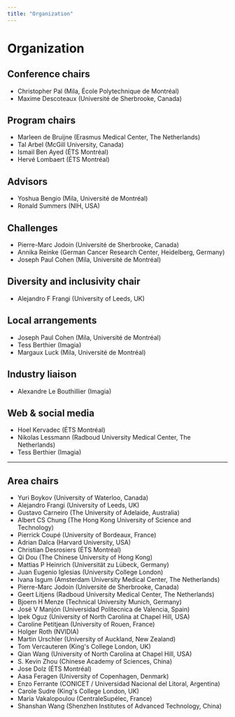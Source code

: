 ```yaml
---
title: "Organization"
---
```


# Organization

## Conference chairs
* Christopher Pal (Mila, École Polytechnique de Montréal)
* Maxime Descoteaux (Université de Sherbrooke, Canada)


## Program chairs
* Marleen de Bruijne (Erasmus Medical Center, The Netherlands)
* Tal Arbel (McGill University, Canada)
* Ismail Ben Ayed (ÉTS Montréal)
* Hervé Lombaert (ÉTS Montréal)

## Advisors
* Yoshua Bengio (Mila, Université de Montréal)
* Ronald Summers (NIH, USA)

## Challenges
* Pierre-Marc Jodoin (Université de Sherbrooke, Canada)
* Annika Reinke (German Cancer Research Center, Heidelberg, Germany)
* Joseph Paul Cohen (Mila, Université de Montréal)

## Diversity and inclusivity chair
* Alejandro F Frangi (University of Leeds, UK)

## Local arrangements
* Joseph Paul Cohen (Mila, Université de Montréal)
* Tess Berthier (Imagia)
* Margaux Luck (Mila, Université de Montréal)

## Industry liaison
* Alexandre Le Bouthillier (Imagia)

## Web & social media
* Hoel Kervadec (ÉTS Montréal)
* Nikolas Lessmann (Radboud University Medical Center, The Netherlands)
* Tess Berthier (Imagia)

---

## Area chairs
* Yuri Boykov (University of Waterloo, Canada)
* Alejandro Frangi (University of Leeds, UK)
* Gustavo Carneiro (The University of Adelaide, Australia)
* Albert CS Chung (The Hong Kong University of Science and Technology)
* Pierrick Coupé (University of Bordeaux, France)
* Adrian Dalca (Harvard University, USA)
* Christian Desrosiers (ÉTS Montréal)
* Qi Dou (The Chinese University of Hong Kong)
* Mattias P Heinrich (Universität zu Lübeck, Germany)
* Juan Eugenio Iglesias (University College London)
* Ivana Isgum (Amsterdam University Medical Center, The Netherlands)
* Pierre-Marc Jodoin (Université de Sherbrooke, Canada)
* Geert Litjens (Radboud University Medical Center, The Netherlands)
* Bjoern H Menze (Technical University Munich, Germany)
* José V Manjón (Universidad Politecnica de Valencia, Spain)
* Ipek Oguz (University of North Carolina at Chapel Hill, USA)
* Caroline Petitjean (University of Rouen, France)
* Holger Roth (NVIDIA)
* Martin Urschler (University of Auckland, New Zealand)
* Tom Vercauteren (King's College London, UK)
* Qian Wang (University of North Carolina at Chapel Hill, USA)
* S. Kevin Zhou (Chinese Academy of Sciences, China)
* Jose Dolz (ÉTS Montréal)
* Aasa Feragen (University of Copenhagen, Denmark)
* Enzo Ferrante (CONICET / Universidad Nacional del Litoral, Argentina)
* Carole Sudre (King's College London, UK)
* Maria Vakalopoulou (CentraleSupélec, France)
* Shanshan Wang (Shenzhen Institutes of Advanced Technology, China)

<!-----

## Reviewers
* Arinbjörn Kolbeinsson (Imperial College London)
* Chenglong Wang (Nagoya University)
* Kersten Petersen (University of Copenhagen)
* Kayhan Batmanghelich (University of Pittsburgh)
* Daniele Ravi (University College London)
* Bernhard Kainz (Imperial College London)
* Keelin Murphy (Radboud University Medical Center)
* Hugo Kuijf (Utrecht University)
* Esther Bron (Erasmus MC)
* Ingerid Reinertsen (SINTEF AS)
* Jelmer Wolterink (Amsterdam University Medical Center)
* Jian Sun (Xi'an Jiaotong University)
* Carole Lartizien (CNRS)
* Ahmed Fetit (Imperial College London)
* Felix Bragman (babylon health)
* JM Bokhorst (Radboud University Medical Center)
* Hannes Nickisch (Max Planck)
* Hyun-Jin Bae (Asan Medical Center)
* Alberto Gomez (King's College London)
* Heung-Il Suk (Korea University)
* Adrian Galdran (École de technologie supérieure)
* Francesco Ciompi (Radboud University Medical Center)
* Harini Veeraraghavan (Memorial Sloan Kettering Cancer Center)
* Harshita Sharma (University of Oxford)
* Akshay Pai (University of Copenhagen)
* Chao Chen (State University of New York)
* Jonas Richiardi (Lausanne University Hospital)
* Amir Jamaludin (University of Oxford)
* Gijs van Tulder (Radboud University Nijmegen)
* Christoph Baur (Technical University Munich)
* Christopher Bridge (MGH & BWH Center for Clinical Data Science)
* Charles Hatt (University of Michigan)
* German Gonzalez (Harvard Medical School)
* Jannis Hagenah (Institute for Robotics and Cognitive Systems)
* Andrew King (King's College London)
* Florian Dubost (Erasmus MC)
* Adrien Depeursinge (University of Applied Sciences Western Switzerland)
* Colin Jacobs (Radboud University Medical Center)
* Cheng Chen (The Chinese University of Hong Kong)
* Erwan Kerrien (Inria)
* Ahmet Ekin (Philips Healthcare)
* Andreas Schuh (HeartFlow Inc.)
* Devinder Kumar (University of Waterloo)
* Guotai Wang (University College London (UCL))
* Iman Aganj (MIT CSAIL)
* Dogu Aydogan (Aalto University)
* Henning Kost (Fraunhofer MEVIS)
* Jonghye Woo (Massachusetts General Hospital)
* Ilker Hacihaliloglu (Rutgers University)
* Frithjof Kruggel (University of California)
* henkjan huisman (Radboud University Medical Center)
* Antong Chen (MERCK & CO.)
* Laurent Risser (CNRS)
* Dong Yang (Rutgers University)
* Kivanc Kose (Memorial Sloan Kettering Cancer Center)
* Hoel Kervadec (École de technologie supérieure)
* Edward Kim (Drexel University)
* Klaus Maier-Hein (German Cancer Research Center)
* Hayato Itoh (Nagoya University)
* Carl-fredrik Westin (Harvard University)
* José Orlando (Medical University of Vienna)
* Darko Stern (Medical University of Graz)
* Ozan Oktay (Imperial College London UK)
* Lipeng Ning (Harvard Medical School)
* Sara Moccia (Università Politecnica delle Marche)
* Wenqi Li (NVIDIA)
* Nikolas Lessmann (Radboud University Medical Center)
* Sarah Gerard (Harvard University)
* Hui Qu (Rutgers University)
* Zhangyang Wang (Texas A&M University)
* Sara Gharabaghi (Wright State University)
* Yuankai Huo (Vanderbilt University)
* Xiaoxiao Li (Yale University)
* Ujjwal Verma (manipal institute of technology)
* Linwei Wang (Rochester Institute of Technology)
* Satish Viswanath (Case Western Reserve University)
* Xiaoning Qian (Texas A&M)
* Yizhe Zhang (Qualcomm Inc)
* Maria A Zuluaga (Eurecom)
* Roberto Souza (University of Calgary)
* Ziga Spiclin (University of LJubljana)
* Niharika Dsouza (Johns Hopkins University)
* Michela Antonelli (King's College London)
* Shireen Elhabian (University of Utah)
* Prashnna Gyawali (Rochester Institute of Technology)
* Mohammadhadi Khorrami (Case Western Reserve University)
* Loic Le Folgoc (Imperial College London)
* Seong Jae Hwang (University of Pittsburgh)
* Vincent Jaouen (University of Western Britanny)
* Ulas Bagci (University of Central Florida)
* Hongzhi Wang (Stevens Institute of Technology)
* Nick Pawlowski (Imperial College London)
* Mohammad Havaei (Imagia)
* Lei Xiang (Subtle Medical)
* Imtiaz Ziko (École de technologie supérieure)
* Yipeng Hu (University of Oxford)
* Qingyu Zhao (Stanford University)
* Yoonmi Hong (University of North Carolina)
* Bart Liefers (Radboud University Medical Center)
* Bennett Landman (Vanderbilt University)
* Vincent Andrearczyk (University of Applied Sciences Western Switzerland)
* Pietro Gori (Telecom Paris)
* Jiong Zhang (University of Southern California)
* Nicolas Duchateau (CREATIS)
* Kevin Mader (Swiss Federal Institute of Technology)
* Guang Yang (Imperial College London)
* Jie Zhang (Arizona State University)
* Mathilde Bateson (École de technologie supérieure)
* Matthew Toews (École de technologie supérieure)
* Simon Warfield (Harvard University)
* Tian Xia (University of Edinburgh)
* Amod Jog (Massachusetts General Hospital)
* Karthik Gopinath (École de technologie supérieure)
* Minjeong Kim (UNC Chapel Hill)
* Mingchen Gao (University at Buffalo)
* Juntang Zhuang (Yale University)
* Rabia Haq (Memorial Sloan Kettering Cancer Centre)
* Long Xie (University of Pennsylvania)
* HAI SU (University of Florida)
* Pieter Vos (Philips Research)
* Stefan Sommer (University of Copenhagen)
* Shantanu Joshi (University of California)
* Zhoubing Xu (Siemens Healthineers)
* Dong Nie (University of North Carolina)
* Amir Abdi (University of British Columbia)
* Patrick Leo (Case Western Reserve University)
* Elham Taghizadeh (Fraunhofer MEVIS)
* Amir Bayat (Technical University Munich)
* Kilian Pohl (Stanford University)
* Jie Yang (Google)
* Gary Christensen (University of Iowa)
* Tamas Ungi (Queens University)
* Xiaoyi Jiang (University of Münster)
* Namkug Kim (University of Ulsan)
* YoungGon Kim (University of Ulsan)
* John Onofrey (Yale University)
* Vamsi Ithapu (Oculus)
* Hamid Tizhoosh (University of Waterloo)
* Sheng Wang (University of Texas)
* Sarfaraz Hussein (Home Depot)
* Manning Wang (Fudan University)
* Yixuan Yuan (City University of Hong Kong)
* Xin Yi (University of Saskatchewan)
* Matthew Sinclair (Imperial College London)
* Yanning Zhou (The Chinese University of Hong Kong)
* Akif Tosun (SpIntellx)
* xiangxue wang (Case Western Reserve University)
* Xiahai Zhuang (Fudan University)
* Neerav Karani (ETH Zurich)
* Hao Chen (The Chinese University of Hong Kong)
* Jiawen Yao (PAII)
* Talha Qaiser (The university of Warwick)
* Raphael Prevost (ImFusion)
* Pedro Gordaliza (Universidad Carlos II de Madrid)
* Saad Nadeem (Memorial Sloan Kettering Cancer Centre)
* Tanja Elss (Hamburg University of Technology)
* Markus Wenzel (Fraunhofer MEVIS)
* Dr. Aggarwal (Indraprastha Institute of Information Technology)
* David Owen (University College London)
* Han Lee (KAIST)
* Weidi Xie (University of Oxford)
* Anderson Maciel (Federal University of Rio Grande do Sul)
* Yueming Jin (Department of Computer Science and Engineering)
* Ninon Burgos (CNRS - Brain Institute Paris)
* Stephen Mckenna (University of Dundee)
* Faust Milletari (Technische Universität München)
* Danielle Pace (Massachusetts Institute of Technology)
* Martin Styner (University of North Carolina)
* Thomas van den Heuvel (Radboud University Medical Center)
* Walsum Van (Erasmus MC)
* Murat Ayhan (University of Tuebingen)
* Lilla Zollei (Harvard University)
* Rodney LaLonde (University of Central Florida)
* Muhammad Shaban (The University of Warwick)
* Hans Meine (Universität Bremen)
* Azam Hamidinekoo (Aberystwyth University)
* René Werner (University Medical Center Hamburg-Eppendorf)
* Estibaliz Gómez de Mariscal (Universidad Carlos II de Madrid)
* Mohammad Sabokrou (University of Oulu)
* Cristian Lorenz (Philips Research Hamburg)
* Xiang Jiang (Dalhousie University)
* Sandesh Ghimire (Rochester Institute of Technology)
* Bartlomiej Papiez (University of Oxford)
* Alperen Degirmenci (Harvard University)
* Zaneta Swiderska-Chadaj (Radboud University Medical Center)
* Erik Bekkers (University of Amsterdam)
* Haomin Chen (Johns Hopkins University)
* Felix Ambellan (Zuse Institute Berlin)
* Matthias Günther (Fraunhofer MEVIS)
* Ruizhi Liao (Massachusetts Institute of Technology)
* Klaus Eickel (Universität Bremen)
* Da Ma (Simon Fraser University)
* Fabian Balsiger (ARTORG Center for Biomedical Engineering Research)
* Reuben Dorent (King's College London)
* Cem Deniz (NYU Langone)
* Alain Jungo (University of Bern)
* Justin Haldar (University of Southern California)
* Kaleem Siddiqi (McGill University)
* Guillem Cucurull (Universitat Autonoma de Barcelona)
* Shadi Albarqouni (Swiss Federal Institute of Technology)
* Panagiotis Korfiatis (Mayo Clinic)
* Jeff Craley (Johns Hopkins University)
* Danail Stoyanov (University College London)
* Elsa Angelini (Imperial College London)
* Silas Ørting (University of Copenhagen)
* Shekoofeh Azizi (Huawei Technologies Ltd.)
* Zenglin Xu (University of Electronics Science and Technology of China)
* J. Pagador (Jesus Uson Minimally Invasive Surgery Centre)
* Jianming Liang (Arizona State University)
* Yunliang Cai (Amazon)
* Can Zhao (Johns Hopkins University)
* Stefan Klein (Erasmus MC)
* Suhang You (Institute für Informatics)
* Xiaoran Chen (Swiss Federal Institute of Technology)
* Stamatia Giannarou (Imperial College London)
* Jérôme Rony (École de technologie supérieure)
* Raghav Mehta (McGill University)
* Saypraseuth Mounsaveng (École de technologie supérieure)
* Pim Moeskops (Quantib BV)
* Nicha Dvornek (Yale University)
* Alessa Hering (Radboud University Medical Center)
* David Romo-Bucheli (Universidad Industrial de Santander)
* Raghavendra Selvan (University of Copenhagen)
* Niha Beig (Case Western Reserve University)
* Cher Bass (King's College London)
* Jonas Teuwen (Radboud University Medical Center)
* Qicheng Lao (Montreal Institute for Learning Algorithms)
* Seyed Mostafa Kia (Radboud University Nijmegen)
* Ben Duffy (University of Southern California)
* Hoda Sadat Hashemi (University of British Columbia)
* Emma Robinson (King's College London)
<<<<<<< HEAD
* Melanie Ganz (University of Copenhagen) -->